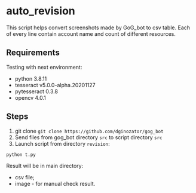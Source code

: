 # auto_revision
This script helps convert screenshots made by GoG_bot to csv table. Each of every line contain account name and count of different resources.

## Requirements  
Testing with next environment:
- python 3.8.11
- tesseract v5.0.0-alpha.20201127
- pytesseract 0.3.8
- opencv 4.0.1

## Steps  
1. git clone `git clone https://github.com/dginozator/gog_bot`
2. Send files from gog_bot directory `src` to script directory `src`
3. Launch script from directory `revision`:

```
python t.py
```

Result will be in main directory:
- csv file;
- image - for manual check result.
